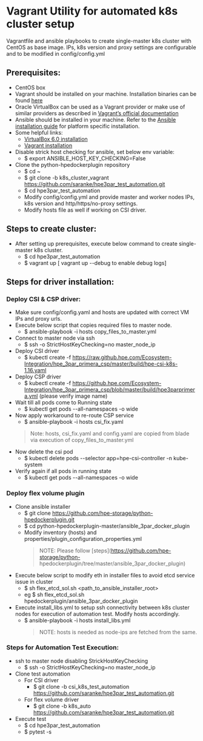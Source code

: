 # Vagrant Utility for automated k8s cluster setup

Vagrantfile and ansible playbooks to create single-master k8s cluster with CentOS as base image.
IPs, k8s version and proxy settings are configurable and to be modified in config/config.yml

 
## Prerequisites:
- CentOS box
- Vagrant should be installed on your machine. Installation binaries can be found [here](https://www.vagrantup.com/downloads.html)
- Oracle VirtualBox can be used as a Vagrant provider or make use of similar providers as described in [Vagrant’s official documentation](https://www.vagrantup.com/docs/providers/)
- Ansible should be installed in your machine. Refer to the [Ansible installation guide](https://docs.ansible.com/ansible/latest/installation_guide/intro_installation.html) for platform specific installation. 
- Some helpful links:
  - [VirtualBox 6.0 installation](https://www.itzgeek.com/how-tos/linux/centos-how-tos/install-virtualbox-4-3-on-centos-7-rhel-7.html)
  - [Vagrant installation](https://phoenixnap.com/kb/how-to-install-vagrant-on-centos-7)
- Disable strick host checking for ansible, set below env variable:
    - $ export ANSIBLE_HOST_KEY_CHECKING=False
- Clone the python-hpedockerplugin repository
  - $ cd ~
  - $ git clone -b k8s_cluster_vagrant https://github.com/saranke/hpe3par_test_automation.git
  - $ cd hpe3par_test_automation
  - Modify config/config.yml and provide master and worker nodes IPs, k8s version and http/https/no-proxy settings.
  - Modify hosts file as well if working on CSI driver.

## Steps to create cluster:
- After setting up prerequisites, execute below command to create single-master k8s cluster.
  - $ cd hpe3par_test_automation
  - $ vagrant up [ vagrant up --debug to enable debug logs]

## Steps for driver installation:

  ### Deploy CSI & CSP driver:
  - Make sure config/config.yaml and hosts are updated with correct VM IPs and proxy urls.
  - Execute below script that copies required files to master node.
    - $ ansible-playbook -i hosts copy_files_to_master.yml
  - Connect to master node via ssh
    - $ ssh -o StrictHostKeyChecking=no master_node_ip
  - Deploy CSI driver
    - $ kubectl create -f https://raw.github.hpe.com/Ecosystem-Integration/hpe_3par_primera_csp/master/build/hpe-csi-k8s-1.16.yaml
  - Deploy CSP driver
    - $ kubectl create -f https://github.hpe.com/Ecosystem-Integration/hpe_3par_primera_csp/blob/master/build/hpe3parprimera.yml (please verify image name)
  - Wait till all pods come to Running state
    - $ kubectl get pods --all-namespaces -o wide
  - Now apply workaround to re-route CSP service 
    - $ ansible-playbook -i hosts csi_fix.yaml 
    > Note: hosts, csi_fix.yaml and config.yaml are copied from blade via execution of copy_files_to_master.yml 
  - Now delete the csi pod
    - $ kubectl delete pods --selector  app=hpe-csi-controller -n kube-system
  - Verify again if all pods in running state
    - $ kubectl get pods --all-namespaces -o wide
    
  ### Deploy flex volume plugin 
  - Clone ansible installer 
    - $ git clone https://github.com/hpe-storage/python-hpedockerplugin.git
    - $ cd python-hpedockerplugin-master/ansible_3par_docker_plugin
    - Modify inventory (hosts) and properties/plugin_configuration_properties.yml
      > NOTE: Please follow [steps](https://github.com/hpe-storage/python-  hpedockerplugin/tree/master/ansible_3par_docker_plugin)
  - Execute below script to modify eth in installer files to avoid etcd service issue in cluster 
     - $ sh flex_etcd_sol.sh <path_to_ansible_installer_root>
     - eg $ sh flex_etcd_sol.sh hpedockerplugin/ansible_3par_docker_plugin
  - Execute install_libs.yml to setup ssh connectivity between k8s cluster nodes for execution of automation test. Modify hosts accordingly.
    - $ ansible-playbook -i hosts install_libs.yml
      > NOTE: hosts is needed as node-ips are fetched from the same.

  ### Steps for Automation Test Execution:
  - ssh to master node disabling StrickHostKeyChecking
    - $ ssh -o StrictHostKeyChecking=no master_node_ip
  - Clone test automation 
    - For CSI driver
      - $ git clone -b csi_k8s_test_automation https://github.com/saranke/hpe3par_test_automation.git
    - For flex volume driver
      - $ git clone -b k8s_auto https://github.com/saranke/hpe3par_test_automation.git
  - Execute test
    - $ cd hpe3par_test_automation
    - $ pytest -s
